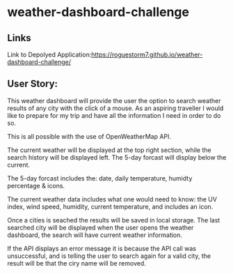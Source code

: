 # weather-dashboard-challenge

## Links
Link to Depolyed Application:https://roguestorm7.github.io/weather-dashboard-challenge/

## User Story:

This weather dashboard will provide the user the option to search weather results of any city with the click of a mouse. 
As an aspiring traveller I would like to prepare for my trip and have all the information I need in order to do so.

This is all possible with the use of OpenWeatherMap API.

The current weather will be displayed at the top right section, while the search history will be displayed left. The 5-day forcast will display below the current. 

The 5-day forcast includes the: date, daily temperature, humidty percentage & icons.

The current weather data includes what one would need to know: the UV index, wind speed, humidity, current temperature, and includes an icon.

Once a cities is seached the results will be saved in local storage. The last searched city will be displayed when the user opens the weather dashboard, the search will have current weather information.

If the API displays an error message it is because the API call was unsuccessful, and is telling the user to search again for a valid city, the result will be that the ciry name will be removed.

